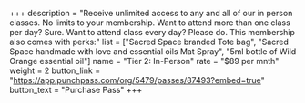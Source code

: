 +++
description = "Receive unlimited access to any and all of our in person classes. No limits to your membership. Want to attend more than one class per day? Sure. Want to attend class every day? Please do. This membership also comes with perks:"
list = ["Sacred Space branded Tote bag", "Sacred Space handmade with love and essential oils Mat Spray", "5ml bottle of Wild Orange essential oil"]
name = "Tier 2: In-Person"
rate = "$89 per mnth"
weight = 2
button_link = "https://app.punchpass.com/org/5479/passes/87493?embed=true"
button_text = "Purchase Pass"
+++
